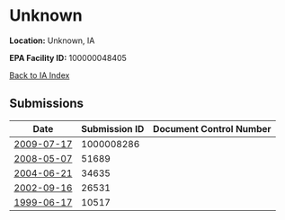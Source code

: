 # Unknown

**Location:** Unknown, IA

**EPA Facility ID:** 100000048405

[Back to IA Index](../../index.md)

## Submissions

| Date | Submission ID | Document Control Number |
|------|--------------|-------------------------|
| [2009-07-17](submissions/1000008286.md) | 1000008286 |  |
| [2008-05-07](submissions/51689.md) | 51689 |  |
| [2004-06-21](submissions/34635.md) | 34635 |  |
| [2002-09-16](submissions/26531.md) | 26531 |  |
| [1999-06-17](submissions/10517.md) | 10517 |  |
